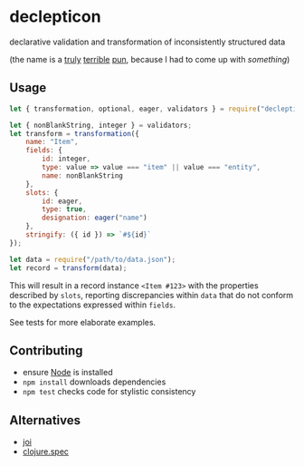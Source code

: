 declepticon
===========

declarative validation and transformation of inconsistently structured data

(the name is a [truly](https://en.wikipedia.org/wiki/Declarative_programming)
[terrible](https://en.wikipedia.org/wiki/Kleptomania)
[pun](https://en.wikipedia.org/wiki/Decepticon), because I had to come up with
_something_)


Usage
-----

```javascript
let { transformation, optional, eager, validators } = require("declepticon");

let { nonBlankString, integer } = validators;
let transform = transformation({
    name: "Item",
    fields: {
        id: integer,
        type: value => value === "item" || value === "entity",
        name: nonBlankString
    },
    slots: {
        id: eager,
        type: true,
        designation: eager("name")
    },
    stringify: ({ id }) => `#${id}`
});

let data = require("/path/to/data.json");
let record = transform(data);
```

This will result in a record instance `<Item #123>` with the properties
described by `slots`, reporting discrepancies within `data` that do not conform
to the expectations expressed within `fields`.

See tests for more elaborate examples.


Contributing
------------

* ensure [Node](http://nodejs.org) is installed
* `npm install` downloads dependencies
* `npm test` checks code for stylistic consistency


Alternatives
------------

* [joi](https://github.com/hapijs/joi)
* [clojure.spec](https://clojure.org/guides/spec)
